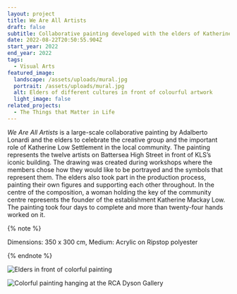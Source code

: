 ```yaml
---
layout: project
title: We Are All Artists
draft: false
subtitle: Collaborative painting developed with the elders of Katherine Low Settlement
date: 2022-08-22T20:50:55.904Z
start_year: 2022
end_year: 2022
tags:
  - Visual Arts
featured_image:
  landscape: /assets/uploads/mural.jpg
  portrait: /assets/uploads/mural.jpg
  alt: Elders of different cultures in front of colourful artwork
  light_image: false
related_projects:
  - The Things that Matter in Life
---
```

*We Are All Artists* is a large-scale collaborative painting by Adalberto Lonardi and the elders to celebrate the creative group and the important role of Katherine Low Settlement in the local community. The painting represents the twelve artists on Battersea High Street in front of KLS’s iconic building. The drawing was created during workshops where the members chose how they would like to be portrayed and the symbols that represent them. The elders also took part in the production process, painting their own figures and supporting each other throughout. In the centre of the composition, a woman holding the key of the community centre represents the founder of the establishment Katherine Mackay Low. The painting took four days to complete and more than twenty-four hands worked on it.

{% note %}

Dimensions: 350 x 300 cm, Medium: Acrylic on Ripstop polyester

{% endnote %}



![Elders in front of colorful painting](/assets/uploads/dsc02831-2.jpg "Artists involved in the mural from Katherine Low Settlement ")

![Colorful painting hanging at the RCA Dyson Gallery ](/assets/uploads/dscf12072.jpg "We Are All Artists hanging at the RCA Dyson Gallery ")